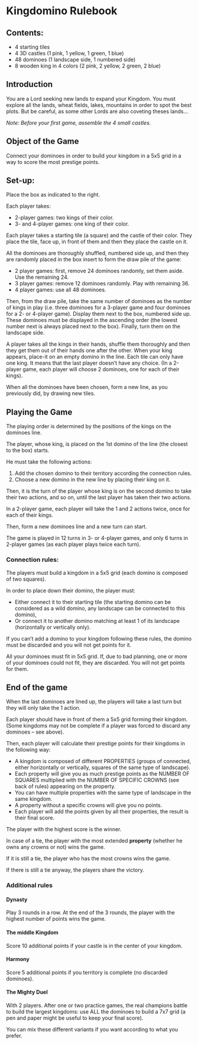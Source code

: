 # Kingdomino Rulebook

## Contents:

* 4 starting tiles
* 4 3D castles (1 pink, 1 yellow, 1 green, 1 blue)
* 48 dominoes (1 landscape side, 1 numbered side)
* 8 wooden king in 4 colors (2 pink, 2 yellow, 2 green, 2 blue)

## Introduction

You are a Lord seeking new lands to expand your Kingdom. You must explore all the lands, wheat fields, lakes, mountains in order to spot the best plots. But be careful, as some other Lords are also coveting theses lands…

*Note: Before your first game, assemble the 4 small castles.*

## Object of the Game

Connect your dominoes in order to build your kingdom in a 5x5 grid in a way to score the most prestige points.

## Set-up:

Place the box as indicated to the right.

Each player takes:

* 2-player games: two kings of their color.
* 3- and 4-player games: one king of their color.

Each player takes a starting tile (a square) and the castle of their color. They place the tile, face up, in front of them and then they place the castle on it.

All the dominoes are thoroughly shuffled, numbered side up, and then they are randomly placed in the box insert to form the draw pile of the game:

* 2 player games: first, remove 24 dominoes randomly, set them aside. Use the remaining 24.
* 3 player games: remove 12 dominoes randomly. Play with remaining 36.
* 4 player games: use all 48 dominoes.

Then, from the draw pile, take the same number of dominoes as the number of kings in play (i.e. three dominoes for a 3-player game and four dominoes for a 2- or 4-player game). Display them next to the box, numbered side up. These dominoes must be displayed in the ascending order (the lowest number next is always placed next to the box). Finally, turn them on the landscape side.

A player takes all the kings in their hands, shuffle them thoroughly and then they get them out of their hands one after the other. When your king appears, place-it on an empty domino in the line. Each tile can only have one king. It means that the last player doesn’t have any choice. (In a 2-player game, each player will choose 2 dominoes, one for each of their kings).

When all the dominoes have been chosen, form a new line, as you previously did, by drawing new tiles.

## Playing the Game

The playing order is determined by the positions of the kings on the dominoes line.

The player, whose king, is placed on the 1st domino of the line (the closest to the box) starts.

He must take the following actions:

1. Add the chosen domino to their territory according the connection rules.
2. Choose a new domino in the new line by placing their king on it.

Then, it is the turn of the player whose king is on the second domino to take their two actions, and so on, until the last player has taken their two actions.

In a 2-player game, each player will take the 1 and 2 actions twice, once for each of their kings.

Then, form a new dominoes line and a new turn can start.

The game is played in 12 turns in 3- or 4-player games, and only 6 turns in 2-player games (as each player plays twice each turn).

### Connection rules:

The players must build a kingdom in a 5x5 grid (each domino is composed of two squares).

In order to place down their domino, the player must:

* Either connect it to their starting tile (the starting domino can be considered as a wild domino, any landscape can be connected to this domino),
* Or connect it to another domino matching at least 1 of its landscape (horizontally or vertically only).

If you can’t add a domino to your kingdom following these rules, the domino must be discarded and you will not get points for it.

All your dominoes must fit in 5x5 grid. If, due to bad planning, one or more of your dominoes could not fit, they are discarded. You will not get points for them.

## End of the game

When the last dominoes are lined up, the players will take a last turn but they will only take the 1 action.

Each player should have in front of them a 5x5 grid forming their kingdom. (Some kingdoms may not be complete if a player was forced to discard any dominoes – see above).

Then, each player will calculate their prestige points for their kingdoms in the following way:

* A kingdom is composed of different PROPERTIES (groups of connected, either horizontally or vertically, squares of the same type of landscape).
* Each property will give you as much prestige points as the NUMBER OF SQUARES multiplied with the NUMBER OF SPECIFIC CROWNS (see back of rules) appearing on the property.
* You can have multiple properties with the same type of landscape in the same kingdom.
* A property without a specific crowns will give you no points.
* Each player will add the points given by all their properties, the result is their final score.

The player with the highest score is the winner.

In case of a tie, the player with the most extended **property** (whether he owns any crowns or not) wins the game.

If it is still a tie, the player who has the most crowns wins the game.

If there is still a tie anyway, the players share the victory.

### Additional rules

#### Dynasty

Play 3 rounds in a row. At the end of the 3 rounds, the player with the highest number of points wins the game.

#### The middle Kingdom

Score 10 additional points if your castle is in the center of your kingdom.

#### Harmony

Score 5 additional points if you territory is complete (no discarded dominoes).

#### The Mighty Duel

With 2 players. After one or two practice games, the real champions battle to build the largest kingdoms: use ALL the dominoes to build a 7x7 grid (a pen and paper might be useful to keep your final score).

You can mix these different variants if you want according to what you prefer.
